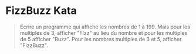 # FizzBuzz Kata

> Écrire un programme qui affiche les nombres de 1 à 199.
> Mais pour les multiples de 3, afficher "Fizz" au lieu du nombre et pour les multiples de 5 afficher "Buzz".
> Pour les nombres multiples de 3 et 5, afficher "FizzBuzz".